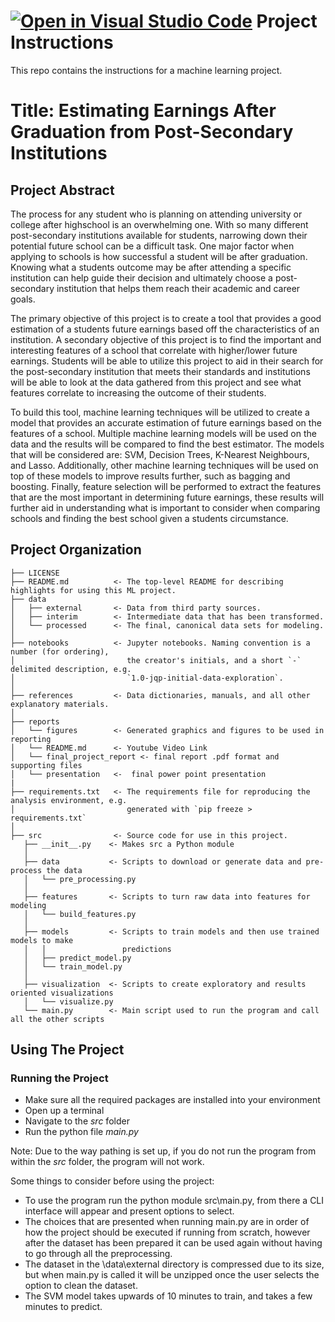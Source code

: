 [![Open in Visual Studio Code](https://classroom.github.com/assets/open-in-vscode-c66648af7eb3fe8bc4f294546bfd86ef473780cde1dea487d3c4ff354943c9ae.svg)](https://classroom.github.com/online_ide?assignment_repo_id=10438179&assignment_repo_type=AssignmentRepo)
Project Instructions
==============================

This repo contains the instructions for a machine learning project.

# **Title:** Estimating Earnings After Graduation from Post-Secondary Institutions

## Project Abstract

The process for any student who is planning on attending university or college after highschool is an overwhelming one. With so many different post-secondary institutions available for students, narrowing down their potential future school can be a difficult task. One major factor when applying to schools is how successful a student will be after graduation. Knowing what a students outcome may be after attending a specific institution can help guide their decision and ultimately choose a post-secondary institution that helps them reach their academic and career goals.

The primary objective of this project is to create a tool that provides a good estimation of a students future earnings based off the characteristics of an institution. A secondary objective of this project is to find the important and interesting features of a school that correlate with higher/lower future earnings. Students will be able to utilize this project to aid in their search for the post-secondary institution that meets their standards and institutions will be able to look at the data gathered from this project and see what features correlate to increasing the outcome of their students.

To build this tool, machine learning techniques will be utilized to create a model that provides an accurate estimation of future earnings based on the features of a school. Multiple machine learning models will be used on the data and the results will be compared to find the best estimator. The models that will be considered are: SVM, Decision Trees, K-Nearest Neighbours, and Lasso. Additionally, other machine learning techniques will be used on top of these models to improve results further, such as bagging and boosting. Finally, feature selection will be performed to extract the features that are the most important in determining future earnings, these results will further aid in understanding what is important to consider when comparing schools and finding the best school given a students circumstance.   

Project Organization
------------

    ├── LICENSE
    ├── README.md          <- The top-level README for describing highlights for using this ML project.
    ├── data
    │   ├── external       <- Data from third party sources.
    │   ├── interim        <- Intermediate data that has been transformed.
    │   └── processed      <- The final, canonical data sets for modeling.
    │
    ├── notebooks          <- Jupyter notebooks. Naming convention is a number (for ordering),
    │                         the creator's initials, and a short `-` delimited description, e.g.
    │                         `1.0-jqp-initial-data-exploration`.
    │
    ├── references         <- Data dictionaries, manuals, and all other explanatory materials.
    │
    ├── reports            
    │   └── figures        <- Generated graphics and figures to be used in reporting
    │   └── README.md      <- Youtube Video Link
    │   └── final_project_report <- final report .pdf format and supporting files
    │   └── presentation   <-  final power point presentation 
    |
    ├── requirements.txt   <- The requirements file for reproducing the analysis environment, e.g.
    │                         generated with `pip freeze > requirements.txt`
    │
    ├── src                <- Source code for use in this project.
       ├── __init__.py    <- Makes src a Python module
       │
       ├── data           <- Scripts to download or generate data and pre-process the data
       │   └── pre_processing.py
       │
       ├── features       <- Scripts to turn raw data into features for modeling
       │   └── build_features.py
       │
       ├── models         <- Scripts to train models and then use trained models to make
       │   │                 predictions
       │   ├── predict_model.py
       │   └── train_model.py
       │
       ├── visualization  <- Scripts to create exploratory and results oriented visualizations
       │   └── visualize.py           
       └── main.py        <- Main script used to run the program and call all the other scripts

## Using The Project

### Running the Project
- Make sure all the required packages are installed into your environment
- Open up a terminal
- Navigate to the *src* folder
- Run the python file *main.py*

Note: Due to the way pathing is set up, if you do not run the program from within the *src* folder, the program will not work.

Some things to consider before using the project:
- To use the program run the python module src\main.py, from there a CLI interface will appear and present options to select.
- The choices that are presented when running main.py are in order of how the project should be executed if running from scratch, however after the dataset has been prepared it can be used again without having to go through all the preprocessing.
- The dataset in the \data\external directory is compressed due to its size, but when main.py is called it will be unzipped once the user selects the option to clean the dataset.
- The SVM model takes upwards of 10 minutes to train, and takes a few minutes to predict.